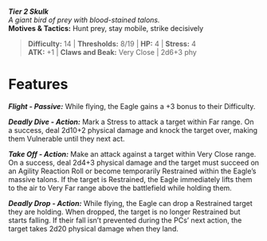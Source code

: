 ***Tier 2 Skulk***  
*A giant bird of prey with blood-stained talons.*  
**Motives & Tactics:** Hunt prey, stay mobile, strike decisively

> **Difficulty:** 14 | **Thresholds:** 8/19 | **HP:** 4 | **Stress:** 4  
> **ATK:** +1 | **Claws and Beak:** Very Close | 2d6+3 phy  

# Features

***Flight - Passive:*** While flying, the Eagle gains a +3 bonus to their Difficulty.

***Deadly Dive - Action:*** Mark a Stress to attack a target within Far range. On a success, deal 2d10+2 physical damage and knock the target over, making them Vulnerable until they next act.

***Take Off - Action:*** Make an attack against a target within Very Close range. On a success, deal 2d4+3 physical damage and the target must succeed on an Agility Reaction Roll or become temporarily Restrained within the Eagle’s massive talons. If the target is Restrained, the Eagle immediately lifts them to the air to Very Far range above the battlefield while holding them.

***Deadly Drop - Action:*** While flying, the Eagle can drop a Restrained target they are holding. When dropped, the target is no longer Restrained but starts falling. If their fall isn’t prevented during the PCs’ next action, the target takes 2d20 physical damage when they land.
